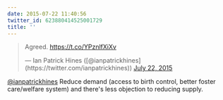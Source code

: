 ```yaml
---
date: 2015-07-22 11:40:56
twitter_id: 623880414525001729
title: ''
---
```


<blockquote class="twitter-tweet"><p lang="en" dir="ltr">Agreed. <a href="https://t.co/YPznlfXiXv">https://t.co/YPznlfXiXv</a></p>&mdash; Ian Patrick Hines ([@ianpatrickhines](https://twitter.com/ianpatrickhines)) <a href="https://twitter.com/ianpatrickhines/status/623877878309122048?ref_src=twsrc%5Etfw">July 22, 2015</a></blockquote>
<script async src="https://platform.twitter.com/widgets.js" charset="utf-8"></script>

[@ianpatrickhines](https://twitter.com/ianpatrickhines) Reduce demand (access to birth control, better foster care/welfare system) and there's less objection to reducing supply.
